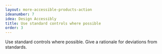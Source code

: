 ```yaml
---
layout: more-accessible-products-action
ideanumber: 7
idea: Design Accessibly
title: Use standard controls where possible
order: 3
---
```


Use standard controls where possible. Give a rationale for deviations from standards.
